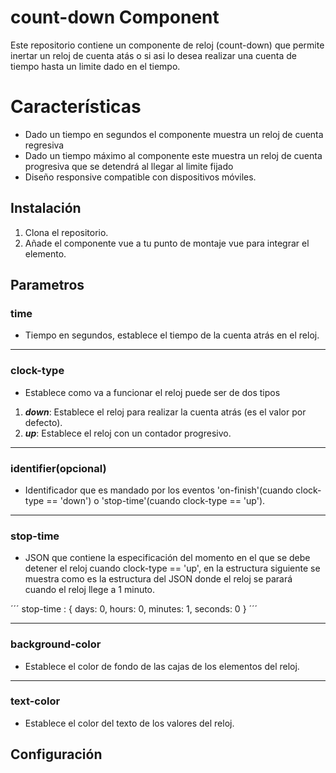 # count-down Component

Este repositorio contiene un componente de reloj (count-down) que permite inertar un reloj de cuenta atás o si asi lo desea realizar una cuenta de tiempo hasta un limite dado en el tiempo.

# Características

- Dado un tiempo en segundos el componente muestra un reloj de cuenta regresiva 
- Dado un tiempo máximo al componente este muestra un reloj de cuenta progresiva que se detendrá al llegar al limite fijado
- Diseño responsive compatible con dispositivos móviles.

## Instalación

1. Clona el repositorio.
2. Añade el componente vue a tu punto de montaje vue para integrar el elemento.

## Parametros

### time

- Tiempo en segundos, establece el tiempo de la cuenta atrás en el reloj.
---

### clock-type

- Establece como va a funcionar el reloj puede ser de dos tipos
 1. ***down***: Establece el reloj para realizar la cuenta atrás (es el valor por defecto).
 2. ***up***: Establece el reloj con un contador progresivo.

---

### identifier(opcional)

- Identificador que es mandado por los eventos 'on-finish'(cuando clock-type == 'down') o 'stop-time'(cuando clock-type == 'up').

---
### stop-time

- JSON que contiene la especificación del momento en el que se debe detener el reloj cuando clock-type == 'up', en la estructura siguiente 
  se muestra como es la estructura del JSON donde el reloj se parará cuando el reloj llege a 1 minuto.

´´´
    stop-time : {
                    days: 0,
                    hours: 0,
                    minutes: 1,
                    seconds: 0
                }
´´´

---
### background-color

- Establece el color de fondo de las cajas de los elementos del reloj.

---
### text-color

- Establece el color del texto de los valores del reloj.

## Configuración

